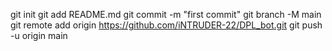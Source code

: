 git init
git add README.md
git commit -m "first commit"
git branch -M main
git remote add origin https://github.com/iNTRUDER-22/DPL_bot.git
git push -u origin main